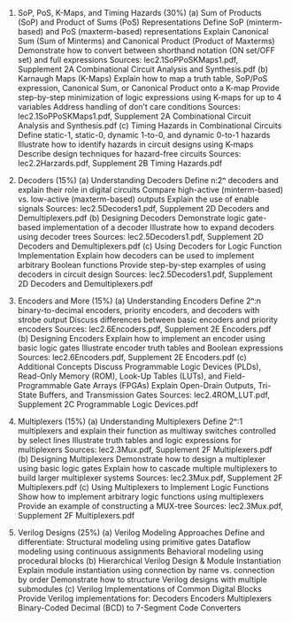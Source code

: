 1. SoP, PoS, K-Maps, and Timing Hazards (30%)
(a) Sum of Products (SoP) and Product of Sums (PoS) Representations
Define SoP (minterm-based) and PoS (maxterm-based) representations
Explain Canonical Sum (Sum of Minterms) and Canonical Product (Product of Maxterms)
Demonstrate how to convert between shorthand notation (ON set/OFF set) and full expressions
Sources: lec2.1SoPPoSKMaps1.pdf, Supplement 2A Combinational Circuit Analysis and Synthesis.pdf
(b) Karnaugh Maps (K-Maps)
Explain how to map a truth table, SoP/PoS expression, Canonical Sum, or Canonical Product onto a K-map
Provide step-by-step minimization of logic expressions using K-maps for up to 4 variables
Address handling of don’t care conditions
Sources: lec2.1SoPPoSKMaps1.pdf, Supplement 2A Combinational Circuit Analysis and Synthesis.pdf
(c) Timing Hazards in Combinational Circuits
Define static-1, static-0, dynamic 1-to-0, and dynamic 0-to-1 hazards
Illustrate how to identify hazards in circuit designs using K-maps
Describe design techniques for hazard-free circuits
Sources: lec2.2Harzards.pdf, Supplement 2B Timing Hazards.pdf

2. Decoders (15%)
(a) Understanding Decoders
Define n:2ⁿ decoders and explain their role in digital circuits
Compare high-active (minterm-based) vs. low-active (maxterm-based) outputs
Explain the use of enable signals
Sources: lec2.5Decoders1.pdf, Supplement 2D Decoders and Demultiplexers.pdf
(b) Designing Decoders
Demonstrate logic gate-based implementation of a decoder
Illustrate how to expand decoders using decoder trees
Sources: lec2.5Decoders1.pdf, Supplement 2D Decoders and Demultiplexers.pdf
(c) Using Decoders for Logic Function Implementation
Explain how decoders can be used to implement arbitrary Boolean functions
Provide step-by-step examples of using decoders in circuit design
Sources: lec2.5Decoders1.pdf, Supplement 2D Decoders and Demultiplexers.pdf

3. Encoders and More (15%)
(a) Understanding Encoders
Define 2ⁿ:n binary-to-decimal encoders, priority encoders, and decoders with strobe output
Discuss differences between basic encoders and priority encoders
Sources: lec2.6Encoders.pdf, Supplement 2E Encoders.pdf
(b) Designing Encoders
Explain how to implement an encoder using basic logic gates
Illustrate encoder truth tables and Boolean expressions
Sources: lec2.6Encoders.pdf, Supplement 2E Encoders.pdf
(c) Additional Concepts
Discuss Programmable Logic Devices (PLDs), Read-Only Memory (ROM), Look-Up Tables (LUTs), and Field-Programmable Gate Arrays (FPGAs)
Explain Open-Drain Outputs, Tri-State Buffers, and Transmission Gates
Sources: lec2.4ROM_LUT.pdf, Supplement 2C Programmable Logic Devices.pdf

4. Multiplexers (15%)
(a) Understanding Multiplexers
Define 2ⁿ:1 multiplexers and explain their function as multiway switches controlled by select lines
Illustrate truth tables and logic expressions for multiplexers
Sources: lec2.3Mux.pdf, Supplement 2F Multiplexers.pdf
(b) Designing Multiplexers
Demonstrate how to design a multiplexer using basic logic gates
Explain how to cascade multiple multiplexers to build larger multiplexer systems
Sources: lec2.3Mux.pdf, Supplement 2F Multiplexers.pdf
(c) Using Multiplexers to Implement Logic Functions
Show how to implement arbitrary logic functions using multiplexers
Provide an example of constructing a MUX-tree
Sources: lec2.3Mux.pdf, Supplement 2F Multiplexers.pdf

5. Verilog Designs (25%)
(a) Verilog Modeling Approaches
Define and differentiate:
Structural modeling using primitive gates
Dataflow modeling using continuous assignments
Behavioral modeling using procedural blocks
(b) Hierarchical Verilog Design & Module Instantiation
Explain module instantiation using connection by name vs. connection by order
Demonstrate how to structure Verilog designs with multiple submodules
(c) Verilog Implementations of Common Digital Blocks
Provide Verilog implementations for:
Decoders
Encoders
Multiplexers
Binary-Coded Decimal (BCD) to 7-Segment Code Converters

